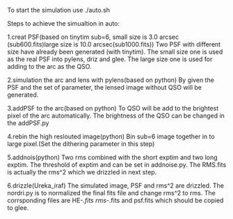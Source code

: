 To start the simulation use ./auto.sh

Steps to achieve the simualtion in auto:

1.creat PSF(based on tinytim sub=6, small size is 3.0 arcsec (sub600.fits)large size is 10.0 arcsec(sub1000.fits))
	Two PSF with different size have already been generated (with tinytim). The small size one is used as the real PSF into pylens, driz and glee. The large size one is used for adding to the arc as the QSO. 

2.simulation the arc and lens with pylens(based on python)
	By given the PSF and the set of parameter, the lensed image without QSO will be generated.

3.addPSF to the arc(based on python)
	To QSO will be add to the brightest pixel of the arc automatically. The brightness of the QSO can be changed in the addPSF.py 

4.rebin the high reslouted image(python)
	Bin sub=6 image together in to large pixel.(Set the dithering parameter in this step)


5.addnois(python)
	Two rms combined with the short exptim and two long exptim. The threshold of exptim and can be set in addnoise.py. The RMS.fits is actually the rms^2 which we drizzled in next step.


6.drizzle(Ureka_iraf)
	The simulated image, PSF and rms^2 are drizzled. The nordri.py is to normalized the final fits file and change rms^2 to rms. The corrsponding files are HE-*.fits rms-*.fits and psf.fits which should be copied to glee.
